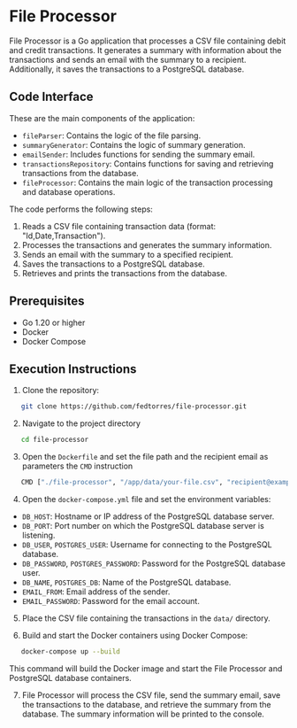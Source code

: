 # File Processor

File Processor is a Go application that processes a CSV file containing debit and credit transactions. It generates a summary with information about the transactions and sends an email with the summary to a recipient. Additionally, it saves the transactions to a PostgreSQL database.

## Code Interface

These are the main components of the application:

- `fileParser`: Contains the logic of the file parsing.
- `summaryGenerator`: Contains the logic of summary generation.
- `emailSender`: Includes functions for sending the summary email.
- `transactionsRepository`: Contains functions for saving and retrieving transactions from the database.
- `fileProcessor`: Contains the main logic of the transaction processing and database operations.

The code performs the following steps:

1. Reads a CSV file containing transaction data (format: "Id,Date,Transaction").
2. Processes the transactions and generates the summary information.
3. Sends an email with the summary to a specified recipient.
4. Saves the transactions to a PostgreSQL database.
5. Retrieves and prints the transactions from the database.

## Prerequisites

- Go 1.20 or higher
- Docker
- Docker Compose

## Execution Instructions

1. Clone the repository:

```bash
   git clone https://github.com/fedtorres/file-processor.git
```

2. Navigate to the project directory

```bash
   cd file-processor
```

3. Open the `Dockerfile` and set the file path and the recipient email as parameters the `CMD` instruction

```bash
   CMD ["./file-processor", "/app/data/your-file.csv", "recipient@example.com"]
```

4. Open the `docker-compose.yml` file and set the environment variables:

- `DB_HOST`: Hostname or IP address of the PostgreSQL database server.
- `DB_PORT`: Port number on which the PostgreSQL database server is listening.
- `DB_USER`, `POSTGRES_USER`: Username for connecting to the PostgreSQL database.
- `DB_PASSWORD`, `POSTGRES_PASSWORD`: Password for the PostgreSQL database user.
- `DB_NAME`, `POSTGRES_DB`: Name of the PostgreSQL database.
- `EMAIL_FROM`: Email address of the sender.
- `EMAIL_PASSWORD`: Password for the email account.

5. Place the CSV file containing the transactions in the `data/` directory.

6. Build and start the Docker containers using Docker Compose:

```bash
   docker-compose up --build
```
This command will build the Docker image and start the File Processor and PostgreSQL database containers.

7. File Processor will process the CSV file, send the summary email, save the transactions to the database, and retrieve the summary from the database. The summary information will be printed to the console.
